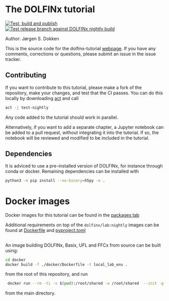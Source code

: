 # The DOLFINx tutorial
[![Test, build and publish](https://github.com/jorgensd/dolfinx-tutorial/actions/workflows/build-publish.yml/badge.svg)](https://github.com/jorgensd/dolfinx-tutorial/actions/workflows/build-publish.yml)
[![Test release branch against DOLFINx nightly build](https://github.com/jorgensd/dolfinx-tutorial/actions/workflows/nightly.yml/badge.svg)](https://github.com/jorgensd/dolfinx-tutorial/actions/workflows/nightly.yml)

Author: Jørgen S. Dokken

This is the source code for the dolfinx-tutorial [webpage](https://jorgensd.github.io/dolfinx-tutorial/).
If you have any comments, corrections or questions, please submit an issue in the issue tracker.

## Contributing
If you want to contribute to this tutorial, please make a fork of the repository, make your changes, and test that the CI passes. You can do this locally by downloading [act](https://github.com/nektos/act) and call
```bash
act -j test-nightly
```
Any code added to the tutorial should work in parallel.

Alternatively, if you want to add a separate chapter, a Jupyter notebook can be added to a pull request, without integrating it into the tutorial. If so, the notebook will be reviewed and modified to be included in the tutorial.

## Dependencies
It is adviced to use a pre-installed version of DOLFINx, for instance through conda or docker. Remaining dependencies can be installed with
```bash
python3 -m pip install --no-binary=h5py -e .
```

# Docker images
Docker images for this tutorial can be found in the [packages tab](https://github.com/jorgensd/dolfinx-tutorial/pkgs/container/dolfinx-tutorial) 

Additional requirements on top of the `dolfinx/lab:nightly` images can be found at [Dockerfile](docker/Dockerfile) and [pyproject.toml](./pyproject.toml)

##
An image building DOLFINx, Basix, UFL and FFCx from source can be built using:
```bash
cd docker
docker build -f ./docker/Dockerfile -t local_lab_env .
```
from the root of this repository, and run
```bash
 docker run --rm -ti -v $(pwd):/root/shared -w /root/shared  --init -p 8888:8888 local_lab_env
 ```
from the main directory.
